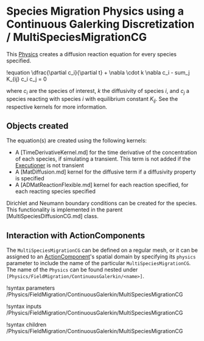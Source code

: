 # Species Migration Physics using a Continuous Galerking Discretization / MultiSpeciesMigrationCG

This [Physics](syntax/Physics/index.md) creates a diffusion reaction equation for every species specified.

!equation
\dfrac{\partial c_i}{\partial t} + \nabla \cdot k \nabla c_i - sum_j K_{ij} c_i c_j = 0

where $c_i$ are the species of interest, $k$ the diffusivity of species $i$,
and $c_j$ a species reacting with species $i$ with equilibrium constant $K_{ij}$.
See the respective kernels for more information.

## Objects created

The equation(s) are created using the following kernels:

- A [TimeDerivativeKernel.md] for the time derivative of the concentration of each species, if simulating a transient. This term is not added if the [Executioner](syntax/Executioner/index.md) is not transient
- A [MatDiffusion.md] kernel for the diffusive term if a diffusivity property is specified
- A [ADMatReactionFlexible.md] kernel for each reaction specified, for each reacting species specified

Dirichlet and Neumann boundary conditions can be created for the species. This functionality
is implemented in the parent [MultiSpeciesDiffusionCG.md] class.

## Interaction with ActionComponents

The `MultiSpeciesMigrationCG` can be defined on a regular mesh, or it can be assigned to an [ActionComponent](syntax/ActionComponent/index.md)'s spatial domain by specifying its `physics` parameter to include the name of the particular `MultiSpeciesMigrationCG`. The name of the `Physics` can be found nested under `[Physics/FieldMigration/ContinuousGalerkin/<name>]`.

!syntax parameters /Physics/FieldMigration/ContinuousGalerkin/MultiSpeciesMigrationCG

!syntax inputs /Physics/FieldMigration/ContinuousGalerkin/MultiSpeciesMigrationCG

!syntax children /Physics/FieldMigration/ContinuousGalerkin/MultiSpeciesMigrationCG
